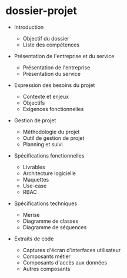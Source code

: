 # dossier-projet

- Introduction

    - Objectif du dossier
    - Liste des compétences    

- Présentation de l'entreprise et du service

    - Présentation de l'entreprise
    - Présentation du service

- Expression des besoins du projet

    - Contexte et enjeux
    - Objectifs
    - Exigences fonctionnelles

- Gestion de projet

    - Méthodologie du projet
    - Outil de gestion de projet
    - Planning et suivi

- Spécifications fonctionnelles

    - Livrables
    - Architecture logicielle
    - Maquettes
    - Use-case
    - RBAC

- Spécifications techniques

    - Merise
    - Diagramme de classes
    - Diagramme de séquences

- Extraits de code

    - Captures d'écran d'interfaces utilisateur
    - Composants métier
    - Composants d'accès aux données
    - Autres composants


